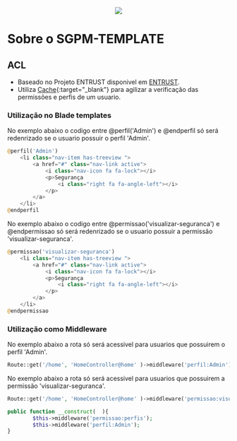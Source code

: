 <p align="center"><img src="https://laravel.com/assets/img/components/logo-laravel.svg"></p>


# Sobre o SGPM-TEMPLATE

## ACL

 - Baseado no Projeto ENTRUST disponivel em [ENTRUST](https://github.com/Zizaco/entrust).
 - Utiliza  [Cache](https://laravel.com/docs/5.6/cache){:target="_blank"}  para agilizar a verificação das permissões e perfis de um usuario.
  
### Utilização no Blade templates

No exemplo abaixo o codigo entre @perfil('Admin') e @endperfil só será redenrizado se o usuario possuir o perfil 'Admin'.

```php
@perfil('Admin')
	<li class="nav-item has-treeview ">
		<a href="#" class="nav-link active">
			<i class="nav-icon fa fa-lock"></i>
			<p>Segurança
				<i class="right fa fa-angle-left"></i>
			</p>
		</a> 
	</li>
@endperfil
```
	
No exemplo abaixo o codigo entre @permissao('visualizar-seguranca') e @endpermissao só será redenrizado se o usuario possuir a permissão 'visualizar-seguranca'.

```php
@permissao('visualizar-seguranca')
	<li class="nav-item has-treeview ">
		<a href="#" class="nav-link active">
			<i class="nav-icon fa fa-lock"></i>
			<p>Segurança
				<i class="right fa fa-angle-left"></i>
			</p>
		</a> 
	</li>
@endpermissao
```



### Utilização como Middleware


No exemplo abaixo a rota só será acessivel para usuarios que possuirem o perfil 'Admin'.
```php 
Route::get('/home', 'HomeController@home' )->middleware('perfil:Admin')->name('inicio');
```
 

No exemplo abaixo a rota só será acessivel para usuarios que possuirem a permissão  'visualizar-seguranca'.
```php 
Route::get('/home', 'HomeController@home' )->middleware('permissao:visualizar-seguranca')->name('inicio');
```



```php
public function __construct(  ){     
        $this->middleware('permissao:perfis');  
        $this->middleware('perfil:Admin');  
}
```



